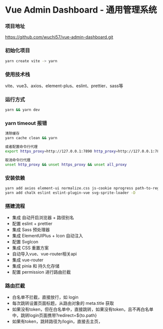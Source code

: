 # Vue Admin Dashboard - 通用管理系统

### 项目地址
https://github.com/wuchi57/vue-admin-dashboard.git

### 初始化项目
```bash
yarn create vite -> yarn
```

### 使用技术栈
vite、vue3、axios、element-plus、eslint、prettier、sass等

### 运行方式
```bash
yarn && yarn dev
```

### yarn timeout 报错
```bash
清除缓存
yarn cache clean && yarn

或者配置命令行代理
export https_proxy=http://127.0.0.1:7890 http_proxy=http://127.0.0.1:7890 all_proxy=socks5://127.0.0.1:7890

取消命令行代理
unset http_proxy && unset https_proxy && unset all_proxy
```

### 安装依赖
```bash
yarn add axios element-ui normalize.css js-cookie nprogress path-to-regexp
yarn add chalk eslint eslint-plugin-vue svg-sprite-loader -D
```

### 搭建流程
- 集成 自动开启浏览器 + 路径别名
- 配置 eslint + prettier
- 集成 Sass 预处理器
- 集成 ElementUIPlus + Icon 自动注入
- 配置 SvgIcon
- 集成 CSS 重置方案
- 自动导入vue、vue-router相关api
- 集成 vue-router
- 集成 pinia 和 持久化存储
- 配置 permission 进行路由拦截

### 路由拦截
- 白名单不拦截，直接放行，如 login 
- 每次跳转设置页面标题，从路由对象的 meta.title 获取
- 如果没有token，但在白名单中，直接跳转，如果没有token，且不再白名单中，跳转login页面携带?redirect=${to.path}
- 如果有token，跳转路径为/login，直接去主页，


